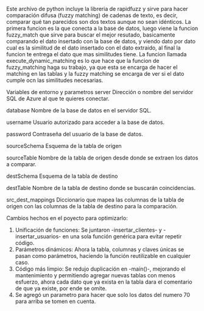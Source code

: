 Este archivo de python incluye la libreria de rapidfuzz y sirve para hacer comparación difusa (fuzzy matching) de cadenas de texto, es decir, comparar qué tan parecidos son dos textos aunque no sean idénticos. La primera funcion es la que conecta a la base de datos, luego viene la funcion fuzzy_match que sirve para buscar el mejor resutado, basicamente comparando el dato insertado con la base de datos, y viendo dato por dato cual es la similitud de el dato insertado con el dato extraido, al final la funcion te entrega el dato que mas similitudes tiene. La funcion llamada execute_dynamic_matching es lo que hace que la funcion de fuzzy_matching haga su trabajo, ya que esta se encarga de hacer el matching en las tablas y la fuzzy matching se encarga de ver si el dato cumple ocn las similitudes necesarias.

Variables de entorno y parametros
server
Dirección o nombre del servidor SQL de Azure al que te quieres conectar.

database
Nombre de la base de datos en el servidor SQL.

username
Usuario autorizado para acceder a la base de datos.

password
Contraseña del usuario de la base de datos.

sourceSchema
Esquema de la tabla de origen

sourceTable
Nombre de la tabla de origen desde donde se extraen los datos a comparar.

destSchema
Esquema de la tabla de destino

destTable
Nombre de la tabla de destino donde se buscarán coincidencias.

src_dest_mappings
Diccionario que mapea las columnas de la tabla de origen con las columnas de la tabla de destino para la comparación.

Cambios hechos en el poyecto para optimizarlo:

1. Unificación de funciones: Se juntaron -insertar_clientes- y -insertar_usuarios- en una sola función genérica para evitar repetir código.
2. Parámetros dinámicos: Ahora la tabla, columnas y claves únicas se pasan como parámetros, haciendo la función reutilizable en cualquier caso.
3. Código más limpio: Se redujo duplicación en -main()-, mejorando el mantenimiento y permitiendo agregar nuevas tablas con menos esfuerzo, ahora cada dato que ya exista en la tabla dara el comentario de que ya existe, por ende se omite.
4. Se agregó un parametro para hacer que solo los datos del numero 70 para arriba se tomen en cuenta.
